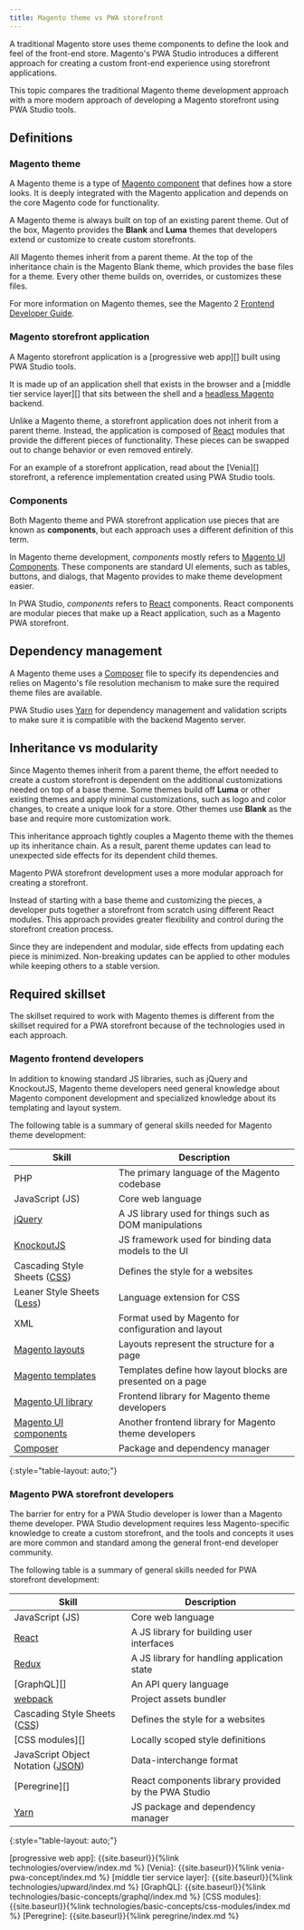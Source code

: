 ```yaml
---
title: Magento theme vs PWA storefront
---
```


A traditional Magento store uses theme components to define the look and feel of the front-end store.
Magento's PWA Studio introduces a different approach for creating a custom front-end experience using storefront applications.

This topic compares the traditional Magento theme development approach with a more modern approach of developing a Magento storefront using PWA Studio tools.

## Definitions

### Magento theme

A Magento theme is a type of [Magento component][] that defines how a store looks.
It is deeply integrated with the Magento application and depends on the core Magento code for functionality.

A Magento theme is always built on top of an existing parent theme.
Out of the box, Magento provides the **Blank** and **Luma** themes that developers extend or customize to create custom storefronts.

All Magento themes inherit from a parent theme.
At the top of the inheritance chain is the Magento Blank theme, which provides the base files for a theme.
Every other theme builds on, overrides, or customizes these files.

For more information on Magento themes, see the Magento 2 [Frontend Developer Guide][]. 

### Magento storefront application

A Magento storefront application is a [progressive web app][] built using PWA Studio tools.

It is made up of an application shell that exists in the browser and a [middle tier service layer][] that sits between the shell and a [headless Magento][] backend.

Unlike a Magento theme, a storefront application does not inherit from a parent theme.
Instead, the application is composed of [React][] modules that provide the different pieces of functionality.
These pieces can be swapped out to change behavior or even removed entirely.

For an example of a storefront application, read about the [Venia][] storefront, a reference implementation created using PWA Studio tools.

### Components

Both Magento theme and PWA storefront application use pieces that are known as **components**, but
each approach uses a different definition of this term.

In Magento theme development, _components_ mostly refers to [Magento UI Components][]. 
These components are standard UI elements, such as tables, buttons, and dialogs, that Magento provides to make theme development easier.

In PWA Studio, _components_ refers to [React][] components.
React components are modular pieces that make up a React application, such as a Magento PWA storefront.

## Dependency management

A Magento theme uses a [Composer][] file to specify its dependencies and relies on Magento's file resolution mechanism to make sure the required theme files are available.

PWA Studio uses [Yarn][] for dependency management and validation scripts to make sure it is compatible with the backend Magento server.

## Inheritance vs modularity

Since Magento themes inherit from a parent theme, the effort needed to create a custom storefront is dependent on the additional customizations needed on top of a base theme.
Some themes build off **Luma** or other existing themes and apply minimal customizations, such as logo and color changes, to create a unique look for a store.
Other themes use **Blank** as the base and require more customization work.

This inheritance approach tightly couples a Magento theme with the themes up its inheritance chain.
As a result, parent theme updates can lead to unexpected side effects for its dependent child themes.

Magento PWA storefront development uses a more modular approach for creating a storefront.

Instead of starting with a base theme and customizing the pieces, a developer puts together a storefront from scratch using different React modules.
This approach provides greater flexibility and control during the storefront creation process.

Since they are independent and modular, side effects from updating each piece is minimized.
Non-breaking updates can be applied to other modules while keeping others to a stable version.

## Required skillset

The skillset required to work with Magento themes is different from the skillset required for a PWA storefront because of the technologies used in each approach.

### Magento frontend developers

In addition to knowing standard JS libraries, such as jQuery and KnockoutJS, Magento theme developers need general knowledge about Magento component development and specialized knowledge about its templating and layout system.

The following table is a summary of general skills needed for Magento theme development:

| Skill                            | Description                                                 |
| -------------------------------- | ----------------------------------------------------------- |
| PHP                              | The primary language of the Magento codebase                |
| JavaScript (JS)                  | Core web language                                           |
| [jQuery][]                       | A JS library used for things such as DOM manipulations      |
| [KnockoutJS][]                   | JS framework used for binding data models to the UI         |
| Cascading Style Sheets ([CSS][]) | Defines the style for a websites                            |
| Leaner Style Sheets ([Less][])   | Language extension for CSS                                  |
| XML                              | Format used by Magento for configuration and layout         |
| [Magento layouts][]              | Layouts represent the structure for a page                  |
| [Magento templates][]            | Templates define  how layout blocks are presented on a page |
| [Magento UI library][]           | Frontend library for Magento theme developers               |
| [Magento UI components][]        | Another frontend library for Magento theme developers       |
| [Composer][]                     | Package and dependency manager                              |
{:style="table-layout: auto;"}

### Magento PWA storefront developers

The barrier for entry for a PWA Studio developer is lower than a Magento theme developer.
PWA Studio development requires less Magento-specific knowledge to create a custom storefront, and
the tools and concepts it uses are more common and standard among the general front-end developer community.

The following table is a summary of general skills needed for PWA storefront development:

| Skill                                 | Description                                         |
| ------------------------------------- | --------------------------------------------------- |
| JavaScript (JS)                       | Core web language                                   |
| [React][]                             | A JS library for building user interfaces           |
| [Redux][]                             | A JS library for handling application state         |
| [GraphQL][]                           | An API query language                               |
| [webpack][]                           | Project assets bundler                              |
| Cascading Style Sheets ([CSS][])      | Defines the style for a websites                    |
| [CSS modules][]                       | Locally scoped style definitions                    |
| JavaScript Object Notation ([JSON][]) | Data-interchange format                             |
| [Peregrine][]                         | React components library provided by the PWA Studio |
| [Yarn][]                              | JS package and dependency manager                   |
{:style="table-layout: auto;"}

[progressive web app]: {{site.baseurl}}{%link technologies/overview/index.md %}
[Venia]: {{site.baseurl}}{%link venia-pwa-concept/index.md %}
[middle tier service layer]: {{site.baseurl}}{%link technologies/upward/index.md %}
[GraphQL]: {{site.baseurl}}{%link technologies/basic-concepts/graphql/index.md %}
[CSS modules]: {{site.baseurl}}{%link technologies/basic-concepts/css-modules/index.md %}
[Peregrine]: {{site.baseurl}}{%link peregrine/index.md %}

[Magento component]: https://devdocs.magento.com/guides/v2.1/extension-dev-guide/bk-extension-dev-guide.html
[headless Magento]: https://magento.com/blog/best-practices/future-headless
[KnockoutJS]: https://knockoutjs.com/
[jQuery]: https://jquery.com/
[Less]: http://lesscss.org/
[CSS]: https://devdocs.magento.com/guides/v2.3/frontend-dev-guide/css-topics/css-overview.html
[Magento UI library]: https://magento-devdocs.github.io/magento2-ui-library/
[Magento layouts]: https://devdocs.magento.com/guides/v2.3/frontend-dev-guide/layouts/layout-overview.html
[Magento templates]: https://devdocs.magento.com/guides/v2.3/frontend-dev-guide/templates/template-overview.html
[Magento UI components]: https://devdocs.magento.com/guides/v2.3/ui_comp_guide/bk-ui_comps.html
[React]: https://reactjs.org/
[Redux]: https://redux.js.org/
[JSON]: https://www.json.org/
[webpack]: https://webpack.js.org/
[Yarn]: https://yarnpkg.com/
[Composer]: https://getcomposer.org/doc/00-intro.md
[Frontend Developer Guide]: https://devdocs.magento.com/guides/v2.3/frontend-dev-guide/bk-frontend-dev-guide.html

